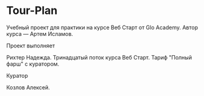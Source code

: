 # Tour-Plan

Учебный проект для практики на курсе Веб Старт от Glo Academy. Автор курса — Артем Исламов.

Проект выполняет

Рихтер Надежда. Тринадцатый поток курса Веб Старт. Тариф "Полный фарш" с куратором.

Куратор

Козлов Алексей.
